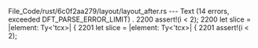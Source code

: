 File_Code/rust/6c0f2aa279/layout/layout_after.rs --- Text (14 errors, exceeded DFT_PARSE_ERROR_LIMIT)
   .                                                                                                                                                         2200             assert!(i < 2);
2200             let slice = |element: Ty<'tcx>| {                                                                                                           2201             let slice = |element: Ty<'tcx>| {
2201                 assert!(i < 2);                                                                                                                              

